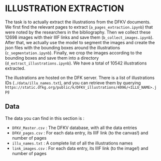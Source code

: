 # ILLUSTRATION EXTRACTION

The task is to actually extract the illustrations from the DFKV documents. We first find the relevant pages to extract (`a_pages_extraction.ipynb`) that were noted by the researchers in the bibliography. Then we collect these 12698 images with their IIIF links and save them (`b_collect_images.ipynb`). After that, we actually use the model to segment the images and create the json files with the bounding boxes around the illustrations (`c_segmentation.ipynb`). Finally, we crop the images according to the bounding boxes and save them into a directory (`d_extract_illustrations.ipynb`). We have a total of 10542 illustrations extracted.

The illustrations are hosted on the DFK server. There is a list of illustrations IDs (`./data/illu_names.txt`), and you can retrieve them by querying `https://static.dfkg.org/public/k/DFKV_illustrations/4096/<ILLU_NAME>.jpg`

## Data

The data you can find in this section is :
- `DFKV_Master.csv` : The DFKV database, with all the data entries
- `DFKV_pages.csv` : For each data entry, its IIIF link (to the canvas!) and number of pages
- `illu_names.txt` : A complete list of all the illustrations names
- `link_images.csv` : For each data entry, its IIIF link (to the image!) and number of pages
